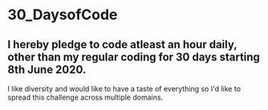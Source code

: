# 30_DaysofCode
## I hereby pledge to code atleast an hour daily, other than my regular coding for 30 days starting 8th June 2020.

I like diversity and would like to have a taste of everything so I'd like to spread this challenge across multiple domains.

